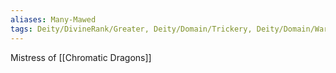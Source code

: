 ```yaml
---
aliases: Many-Mawed
tags: Deity/DivineRank/Greater, Deity/Domain/Trickery, Deity/Domain/War, Alignment/CE, Deity/Pantheon/Draconic
---
```

Mistress of [[Chromatic Dragons]]
